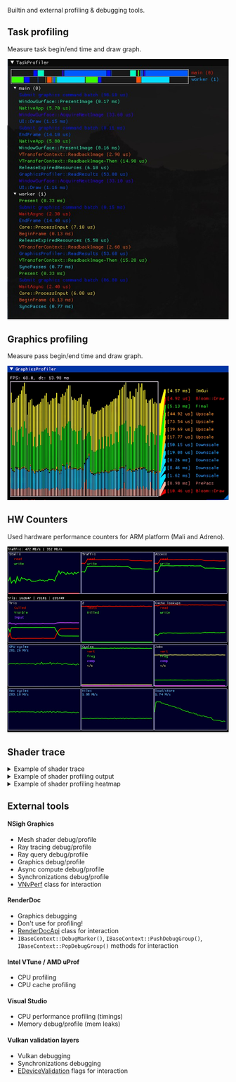 Builtin and external profiling & debugging tools.

## Task profiling

Measure task begin/end time and draw graph.

![](img/TaskProfiler.jpg)


## Graphics profiling

Measure pass begin/end time and draw graph.

![](img/GraphicsProfiler.jpg)


## HW Counters

Used hardware performance counters for ARM platform (Mali and Adreno).

![](img/ARM-HWCounters.jpg)


## Shader trace

<details>
<summary>Example of shader trace</summary>

```cpp
//> gl_GlobalInvocationID: uint3 {8, 8, 0}
//> gl_LocalInvocationID: uint3 {0, 0, 0}
//> gl_WorkGroupID: uint3 {1, 1, 0}
no source

//> index: uint {136}
//  gl_GlobalInvocationID: uint3 {8, 8, 0}
11. index = gl_GlobalInvocationID.x + gl_GlobalInvocationID.y * gl_NumWorkGroups.x * gl_WorkGroupSize.x;

//> size: uint {256}
12. size = gl_NumWorkGroups.x * gl_NumWorkGroups.y * gl_WorkGroupSize.x * gl_WorkGroupSize.y;

//> value: float {0.506611}
//  index: uint {136}
//  size: uint {256}
13. value = sin( float(index) / size );

//> imageStore(): void
//  gl_GlobalInvocationID: uint3 {8, 8, 0}
//  value: float {0.506611}
14.     imageStore( un_OutImage, ivec2(gl_GlobalInvocationID.xy), vec4(value) );
```
The `//>` symbol marks the modified variable or function result.
</details>

<details>
<summary>Example of shader profiling output</summary>

```cpp
//> gl_GlobalInvocationID: uint3 {512, 512, 0}
//> gl_LocalInvocationID: uint3 {0, 0, 0}
//> gl_WorkGroupID: uint3 {64, 64, 0}
no source

// subgroup total: 100.00%,  avr: 100.00%,  (95108.00)
// device   total: 100.00%,  avr: 100.00%,  (2452.00)
// invocations:    1
106. void main ()

// subgroup total: 89.57%,  avr: 89.57%,  (85192.00)
// device   total: 89.56%,  avr: 89.56%,  (2196.00)
// invocations:    1
29. float FBM (in float3 coord)

// subgroup total: 84.67%,  avr: 12.10%,  (11504.57)
// device   total: 84.18%,  avr: 12.03%,  (294.86)
// invocations:    7
56. float GradientNoise (const float3 pos)

// subgroup total: 45.15%,  avr: 0.81%,  (766.86)
// device   total: 44.54%,  avr: 0.80%,  (19.50)
// invocations:    56
72. float3 DHash33 (const float3 p)
```
</details>

<details>
<summary>Example of shader profiling heatmap</summary>

![](img/ShaderProfilerHeatmap.jpg)

</details>


## External tools

#### NSigh Graphics

 * Mesh shader debug/profile
 * Ray tracing debug/profile
 * Ray query debug/profile
 * Graphics debug/profile
 * Async compute debug/profile
 * Synchronizations debug/profile
 * [VNvPerf](../../src/graphics/Vulkan/Utils/VNvPerf.h) class  for interaction

#### RenderDoc

 * Graphics debugging
 * Don't use for profiling!
 * [RenderDocApi](../../src/platform/Utils/RenderDocApi.h) class for interaction
 * `IBaseContext::DebugMarker()`, `IBaseContext::PushDebugGroup()`, `IBaseContext::PopDebugGroup()` methods for interaction
 
#### Intel VTune / AMD uProf

 * CPU profiling
 * CPU cache profiling 

#### Visual Studio

 * CPU performance profiling (timings)
 * Memory debug/profile (mem leaks)

#### Vulkan validation layers

 * Vulkan debugging
 * Synchronizations debugging
 * [EDeviceValidation](../../src/graphics/Public/GraphicsCreateInfo.h) flags for interaction

